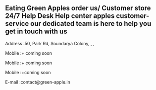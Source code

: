 <!DOCTYPE html>
<html lang="en">
<head>
<div class="address-box tittle mb-0 bg-img4 ml-0 ml-md-5">
                        <!--overlay-->
                        <div class="bg-overlay opacity-8"></div>
                        <div class="address-text alt-font text-md-left text-white position-relative wow fadeInUp">
                            <!--title-->
                            <h2 class="mb-4 main-font map-text text-capitalize">Eating Green Apples order us/ Customer store 24/7 Help Desk Help center apples customer-service our dedicated team is here to help you get in touch with us</h2>
                            <!--Address-->
                            <p class="mb-3">Address :50, Park Rd, Soundarya Colony, , , </p>
                            <!--Phone-->
                            <p class="mb-3">
                                Mobile :+ coming soon
                            </p>
<p class="mb-3">
                                Mobile :+ coming soon
                            </p>
			<p class="mb-3">
                                Mobile :+coming soon
                            </p>
                            <!--Email-->
                            <p class="mb-3">
                                E-mail :contact@green-apple.in
                            </p>
                            <!--Timing-->
                        </div>
                    </div>
